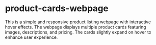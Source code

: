 # product-cards-webpage
This is a simple and responsive product listing webpage with interactive hover effects. The webpage displays multiple product cards featuring images, descriptions, and pricing. The cards slightly expand on hover to enhance user experience.
